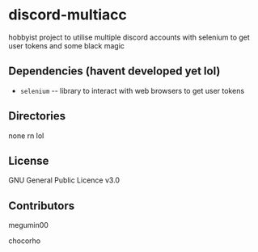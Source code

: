 # discord-multiacc

hobbyist project to utilise multiple discord accounts with selenium to get user tokens and some black magic

## Dependencies (havent developed yet lol)

-   `selenium` -- library to interact with web browsers to get user tokens 

## Directories

none rn lol

## License

GNU General Public Licence v3.0

## Contributors

megumin00

chocorho

